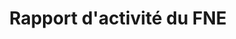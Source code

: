---
title: Rapport d'activité du FNE
publishDate: 2019-10-02 00:00:00
img: /assets/couverture RA FNEN.jpg
img_alt: Couverture RA CREPAN
description: |
  Proposition de couverture pour le rapport d'activité.
tags:
  - Création graphique
  - Première page - Couverture 
---